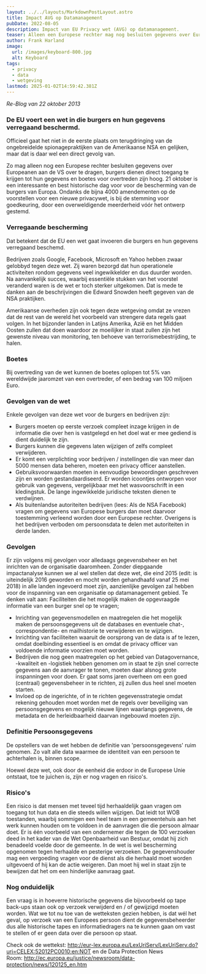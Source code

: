 ```yaml
---
layout: ../../layouts/MarkdownPostLayout.astro
title: Impact AVG op Datamanagement
pubDate: 2022-08-05
description: Impact van EU Privacy wet (AVG) op datamanagement.
teaser: Alleen een Europese rechter mag nog besluiten gegevens over Europeanen aan de VS over te dragen, burgers dienen direct toegang te krijgen tot hun gegevens en boetes voor overtreden zijn hoog.
author: Frank Harland
image:
  url: /images/keyboard-800.jpg
  alt: Keyboard
tags:
  - privacy
  - data
  - wetgeving
lastmod: 2025-01-02T14:59:42.381Z
---
```

_Re-Blog van 22 oktober 2013_

### De EU voert een wet in die burgers en hun gegevens verregaand beschermd. 

Officieel gaat het niet in de eerste plaats om terugdringing van de ongebreidelde spionagepraktijken van de Amerikaanse NSA en gelijken, maar dat is daar wel een direct gevolg van. 

Zo mag alleen nog een Europese rechter besluiten gegevens over Europeanen aan de VS over te dragen, burgers dienen direct toegang te krijgen tot hun gegevens en boetes voor overtreden zijn hoog.
21 oktober is een interessante en best historische dag voor voor de bescherming van de burgers van Europa. Ondanks de bijna 4000 amendementen op de voorstellen voor een nieuwe privacywet, is bij de stemming voor goedkeuring, door een overweldigende meerderheid vóór het ontwerp gestemd.

### Verregaande bescherming
Dat betekent dat de EU een wet gaat invoeren die burgers en hun gegevens verregaand beschemd. 

Bedrijven zoals Google, Facebook, Microsoft en Yahoo hebben zwaar gelobbyd tegen deze wet. Zij waren bezorgd dat hun operationele activiteiten rondom gegevens veel ingewikkelder en dus duurder worden. Na aanvankelijk succes, waarbij essentiële stukken van het voorstel veranderd waren is de wet er toch sterker uitgekomen. Dat is mede te danken aan de beschrijvingen die Edward Snowden heeft gegeven van de NSA praktijken.

Amerikaanse overheden zijn ook tegen deze wetgeving omdat ze vrezen dat de rest van de wereld het voorbeeld van strengere data regels gaat volgen. In het bijzonder landen in Latijns Amerika, Azië en het Midden Oosten zullen dat doen waardoor ze moeilijker in staat zullen zijn het gewenste niveau van monitoring, ten behoeve van terrorismebestrijding, te halen.

### Boetes
Bij overtreding van de wet kunnen de boetes oplopen tot 5% van wereldwijde jaaromzet van een overtreder, of een bedrag van 100 miljoen Euro.

### Gevolgen van de wet
Enkele gevolgen van deze wet voor de burgers en bedrijven zijn:

* Burgers moeten op eerste verzoek compleet inzage krijgen in de informatie die over hen is vastgelegd en het doel wat er mee gediend is dient duidelijk te zijn.
* Burgers kunnen die gegevens laten wijzigen of zelfs compleet verwijderen.
* Er komt een verplichting voor bedrijven / instellingen die van meer dan 5000 mensen data beheren, moeten een privacy officer aanstellen.
* Gebruiksvoorwaarden moeten in eenvoudige bewoordingen geschreven zijn en worden gestandaardiseerd. Er worden icoontjes ontworpen voor gebruik van gegevens, vergelijkbaar met het wasvoorschrift in een kledingstuk. De lange ingewikkelde juridische teksten dienen te verdwijnen.
* Als buitenlandse autoriteiten bedrijven (lees: Als de NSA Facebook) vragen om gegevens van Europese burgers dan moet daarvoor toestemming verleend worden door een Europese rechter. Overigens is het bedrijven verboden om persoonsdata te delen met autoriteiten in derde landen.

### Gevolgen
Er zijn volgens mij gevolgen voor alledaags gegevensbeheer en het inrichten van de organisatie daaromheen. Zonder diepgaande impactanalyse kunnen we al wel stellen dat deze wet, die eind 2015 (edit: is uiteindelijk 2016 geworden en mocht worden gehandhaafd vanaf 25 mei 2018) in alle landen ingevoerd moet zijn, aanzienlijke gevolgen zal hebben voor de inspanning van een organisatie op datamanagement gebied. Te denken valt aan:
Faciliteiten die het mogelijk maken de opgevraagde informatie van een burger snel op te vragen;

* Inrichting van gegevensmodellen en maatregelen die het mogelijk maken de persoonsgegevens uit de databases en eventuele chat-, correspondentie- en mailhistorie te verwijderen en te wijzigen.
* Inrichting van faciliteiten waaruit de oorsprong van de data is af te lezen, omdat doelbinding essentieel is en omdat de privacy officer van voldoende informatie voorzien moet worden.
* Bedrijven die nog geen maatregelen op het gebied van Datagovernance, -kwaliteit en -logistiek hebben genomen om in staat te zijn snel correcte gegevens aan de aanvrager te tonen, moeten daar alsnog grote inspanningen voor doen. Er gaat soms jaren overheen om een goed (centraal) gegevensbeheer in te richten, zij zullen dus heel snel moeten starten.
* Invloed op de ingerichte, of in te richten gegevensstrategie omdat rekening gehouden moet worden met de regels over beveiliging van persoonsgegevens en mogelijk nieuwe lijnen waarlangs gegevens, de metadata en de herleidbaarheid daarvan ingebouwd moeten zijn.

### Definitie Persoonsgegevens
De opstellers van de wet hebben de definitie van 'persoonsgegevens' ruim genomen. Zo valt alle data waarmee de identiteit van een persoon te achterhalen is, binnen scope.

Hoewel deze wet, ook door de eenheid die erdoor in de Europese Unie ontstaat, toe te juichen is, zijn er nog vragen en risico's.

### Risico's
Een risico is dat mensen met teveel tijd herhaaldelijk gaan vragen om toegang tot hun data en die steeds willen wijzigen. Dat leidt tot WOB toestanden, waarbij sommigen een heel team in een gemeentehuis aan het werk kunnen houden om te voldoen in de aanvragen die die persoon almaar doet. Er is één voorbeeld van een ondernemer die tegen de 100 verzoeken deed in het kader van de Wet Openbaarheid van Bestuur, omdat hij zich benadeeld voelde door de gemeente. In de wet is wel bescherming opgenomen tegen herhaalde en pesterige verzoeken. De gegevenshouder mag een vergoeding vragen voor de dienst als die herhaald moet worden uitgevoerd of hij kan de actie weigeren. Dan moet hij wel in staat zijn te bewijzen dat het om een hinderlijke aanvraag gaat.

### Nog onduidelijk
Een vraag is in hoeverre historische gegevens die bijvoorbeeld op tape back-ups staan ook op verzoek verwijderd en / of gewijzigd moeten worden. Wat we tot nu toe van de wetteksten gezien hebben, is dat wél het geval, op verzoek van een Europees persoon dient de gegevensbeheerder dus alle historische tapes en informatiedragers na te kunnen gaan om vast te stellen of er geen data over die persoon op staat.

Check ook de wettekst: <a href="http://eur-lex.europa.eu/LexUriServ/LexUriServ.do?uri=CELEX:52012PC0010:en:NOT">http://eur-lex.europa.eu/LexUriServ/LexUriServ.do?uri=CELEX:52012PC0010:en:NOT</a>
en de Data Protection News Room:&nbsp;<a href="http://ec.europa.eu/justice/newsroom/data-protection/news/120125_en.htm">http://ec.europa.eu/justice/newsroom/data-protection/news/120125_en.htm</a>
